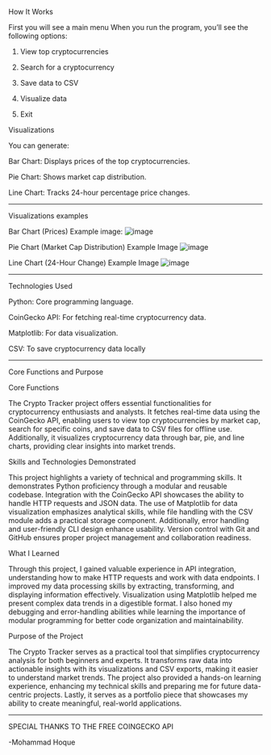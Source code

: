How It Works

First you will see a main menu
When you run the program, you’ll see the following options:

1. View top cryptocurrencies

2. Search for a cryptocurrency

3. Save data to CSV

4. Visualize data

5. Exit

Visualizations

You can generate:

Bar Chart: Displays prices of the top cryptocurrencies.

Pie Chart: Shows market cap distribution.

Line Chart: Tracks 24-hour percentage price changes.

----------------------------------------------------------------------------------

Visualizations examples


Bar Chart (Prices)
Example image:
![image](https://github.com/user-attachments/assets/eb9056c0-cadf-4e23-89d4-a29b598db7ca)


Pie Chart (Market Cap Distribution)
Example Image
![image](https://github.com/user-attachments/assets/9558b993-0336-4b13-8a9b-b4627289114a)


Line Chart (24-Hour Change)
Example Image
![image](https://github.com/user-attachments/assets/f10948b2-707d-431c-b5a0-d3f6204da8fa)



----------------------------------------------------------------------------------
Technologies Used

Python: Core programming language.

CoinGecko API: For fetching real-time cryptocurrency data.

Matplotlib: For data visualization.

CSV: To save cryptocurrency data locally

-------------------------------------------------------------------------------------

Core Functions and Purpose

Core Functions

The Crypto Tracker project offers essential functionalities for cryptocurrency enthusiasts and analysts. It fetches real-time data using the CoinGecko API, enabling users to view top cryptocurrencies by market cap, search for specific coins, and save data to CSV files for offline use. Additionally, it visualizes cryptocurrency data through bar, pie, and line charts, providing clear insights into market trends.

Skills and Technologies Demonstrated

This project highlights a variety of technical and programming skills. It demonstrates Python proficiency through a modular and reusable codebase. Integration with the CoinGecko API showcases the ability to handle HTTP requests and JSON data. The use of Matplotlib for data visualization emphasizes analytical skills, while file handling with the CSV module adds a practical storage component. Additionally, error handling and user-friendly CLI design enhance usability. Version control with Git and GitHub ensures proper project management and collaboration readiness.

What I Learned

Through this project, I gained valuable experience in API integration, understanding how to make HTTP requests and work with data endpoints. I improved my data processing skills by extracting, transforming, and displaying information effectively. Visualization using Matplotlib helped me present complex data trends in a digestible format. I also honed my debugging and error-handling abilities while learning the importance of modular programming for better code organization and maintainability.

Purpose of the Project

The Crypto Tracker serves as a practical tool that simplifies cryptocurrency analysis for both beginners and experts. It transforms raw data into actionable insights with its visualizations and CSV exports, making it easier to understand market trends. The project also provided a hands-on learning experience, enhancing my technical skills and preparing me for future data-centric projects. Lastly, it serves as a portfolio piece that showcases my ability to create meaningful, real-world applications.

-----------------------------------------------------------------------------------------

SPECIAL THANKS TO THE FREE COINGECKO API

-Mohammad Hoque
